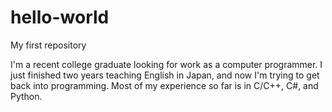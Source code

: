 # hello-world
My first repository

I'm a recent college graduate looking for work as a computer programmer. I just finished two years teaching English in Japan, and now I'm trying to get back into programming. Most of my experience so far is in C/C++, C#, and Python.
